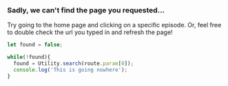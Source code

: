 ### Sadly, we can't find the page you requested...
Try going to the home page and clicking on a specific episode.
Or, feel free to double check the url you typed in and refresh the page!

``` javascript
let found = false;

while(!found){
  found = Utility.search(route.param[0]);
  console.log('This is going nowhere');
}
```
